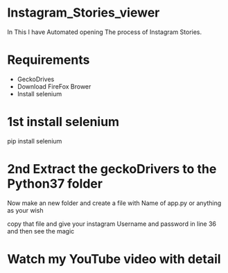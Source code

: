 # Instagram_Stories_viewer
In This I have Automated opening The process of Instagram Stories.
 

# Requirements
* GeckoDrives 
* Download FireFox Brower
* Install selenium

# 1st install selenium

  pip install selenium

# 2nd Extract the geckoDrivers to the Python37 folder 

Now make an new folder and create a file with Name of app.py or anything as your wish

copy that file and give your instagram Username and password in line 36  and then see the magic

# Watch my YouTube video with detail

